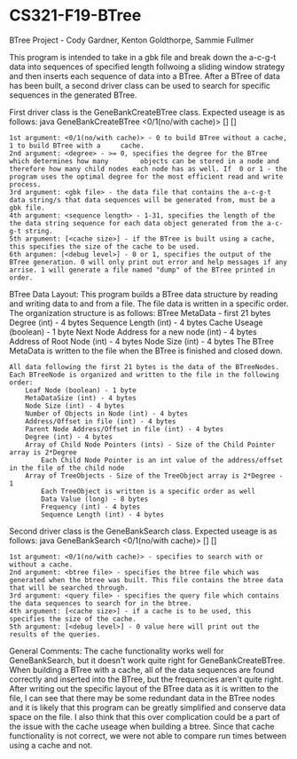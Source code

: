 # CS321-F19-BTree

BTree Project - Cody Gardner, Kenton Goldthorpe, Sammie Fullmer

This program is intended to take in a gbk file and break down the a-c-g-t data into sequences of specified length follwoing a sliding window strategy and then inserts each sequence of data into a BTree. After a BTree of data has been built, a second driver class can be used to search for specific sequences in the generated BTree.

First driver class is the GeneBankCreateBTree class. Expected useage is as follows:
    java GeneBankCreateBTree <0/1(no/with cache)> <degree> <gbk file> <sequence length> [<cache size>] [<debug level>]

    1st argument: <0/1(no/with cache)> - 0 to build BTree without a cache, 1 to build BTree with a     cache.
    2nd argument: <degree> - >= 0, specifies the degree for the BTree which determines how many        objects can be stored in a node and therefore how many child nodes each node has as well. If  0 or 1 - the program uses the optimal degree for the most efficient read and write process.
    3rd argument: <gbk file> - the data file that contains the a-c-g-t data string/s that data sequences will be generated from, must be a gbk file.
    4th argument: <sequence length> - 1-31, specifies the length of the the data string sequence for each data object generated from the a-c-g-t string.
    5th argument: [<cache size>] - if the BTree is built using a cache, this specifies the size of the cache to be used.
    6th argumen: [<debug level>] - 0 or 1, specifies the output of the BTree generation. 0 will only print out error and help messages if any arrise. 1 will generate a file named "dump" of the BTree printed in order.

BTree Data Layout:
This program builds a BTree data structure by reading and writing data to and from a file. The file data is written in a specific order. The organization structure is as follows:
    BTree MetaData - first 21 bytes
        Degree (int) - 4 bytes
        Sequence Length (int) - 4 bytes
        Cache Useage (boolean) - 1 byte
        Next Node Address for a new node (int) - 4 bytes
        Address of Root Node (int) - 4 bytes
        Node Size (int) - 4 bytes
    The BTree MetaData is written to the file when the BTree is finished and closed down.
    
    All data following the first 21 bytes is the data of the BTreeNodes. Each BTreeNode is organized and written to the file in the following order:
        Leaf Node (boolean) - 1 byte
        MetaDataSize (int) - 4 bytes
        Node Size (int) - 4 bytes
        Number of Objects in Node (int) - 4 bytes
        Address/Offset in file (int) - 4 bytes
        Parent Node Address/Offset in file (int) - 4 bytes
        Degree (int) - 4 bytes
        Array of Child Node Pointers (ints) - Size of the Child Pointer array is 2*Degree
            Each Child Node Pointer is an int value of the address/offset in the file of the child node
        Array of TreeObjects - Size of the TreeObject array is 2*Degree - 1
            Each TreeObject is written is a specific order as well
            Data Value (long) - 8 bytes
            Frequency (int) - 4 bytes
            Sequence Length (int) - 4 bytes

Second driver class is the GeneBankSearch class. Expected useage is as follows:
    java GeneBankSearch <0/1(no/with cache)> <btree file> <query file> [<cache size>] [<debug level>]

    1st argument: <0/1(no/with cache)> - specifies to search with or without a cache.
    2nd argument: <btree file> - specifies the btree file which was generated when the btree was built. This file contains the btree data that will be searched through.
    3rd argument: <query file> - specifies the query file which contains the data sequences to search for in the btree.
    4th argument: [<cache size>] - if a cache is to be used, this specifies the size of the cache.
    5th argument: [<debug level>] - 0 value here will print out the results of the queries.

General Comments:
The cache functionality works well for GeneBankSearch, but it doesn't work quite right for GeneBankCreateBTree. When building a BTree with a cache, all of the data sequences are found correctly and inserted into the BTree, but the frequencies aren't quite right. After writing out the specific layout of the BTree data as it is written to the file, I can see that there may be some redundant data in the BTree nodes and it is likely that this program can be greatly simplified and conserve data space on the file. I also think that this over complication could be a part of the issue with the cache useage when building a btree. Since that cache functionality is not correct, we were not able to compare run times between using a cache and not.